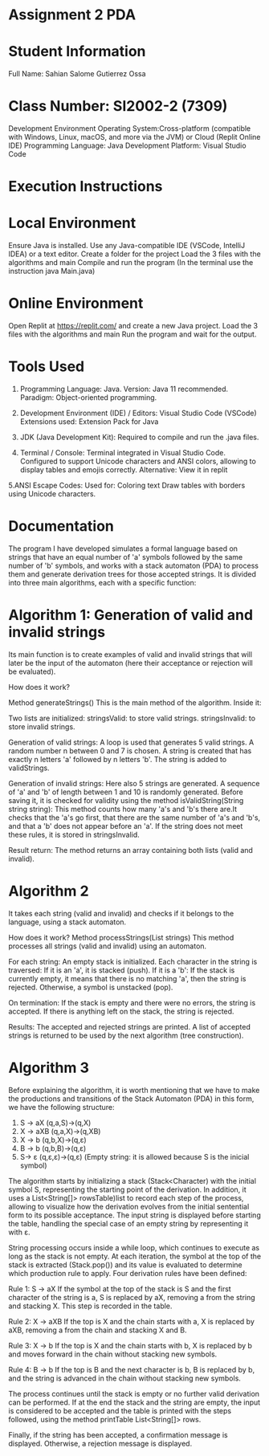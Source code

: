 # Assignment 2 PDA

# Student Information
Full Name: Sahian Salome Gutierrez Ossa

# Class Number: SI2002-2 (7309)
Development Environment
Operating System:Cross-platform (compatible with Windows, Linux, macOS, and more via the JVM) or Cloud (Replit Online IDE)
Programming Language: Java
Development Platform: Visual Studio Code

# Execution Instructions

# Local Environment
Ensure Java is installed.
Use any Java-compatible IDE (VSCode, IntelliJ IDEA) or a text editor.
Create a folder for the project
Load the 3 files with the algorithms and main
Compile and run the program (In the terminal use the instruction java Main.java) 

# Online Environment
Open Replit at https://replit.com/ and create a new Java project.
Load the 3 files with the algorithms and main
Run the program and wait for the output.

# Tools Used
1. Programming Language:
Java. Version: Java 11 recommended.
Paradigm: Object-oriented programming.

2. Development Environment (IDE) / Editors:
Visual Studio Code (VSCode)
Extensions used: Extension Pack for Java

3. JDK (Java Development Kit):
Required to compile and run the .java files.

4. Terminal / Console:
Terminal integrated in Visual Studio Code.
Configured to support Unicode characters and ANSI colors, allowing to display tables and emojis correctly.
Alternative: View it in replit

5.ANSI Escape Codes:
Used for: Coloring text 
Draw tables with borders using Unicode characters.


# Documentation

The program I have developed simulates a formal language based on strings that have an equal number of 'a' symbols followed by the same number of 'b' symbols, and works with a stack automaton (PDA) to process them and generate derivation trees for those accepted strings. It is divided into three main algorithms, each with a specific function:

# Algorithm 1: Generation of valid and invalid strings
Its main function is to create examples of valid and invalid strings that will later be the input of the automaton (here their acceptance or rejection will be evaluated).

How does it work?

Method generateStrings()
This is the main method of the algorithm. Inside it:

Two lists are initialized:
stringsValid: to store valid strings.
stringsInvalid: to store invalid strings.

Generation of valid strings:
A loop is used that generates 5 valid strings.
A random number n between 0 and 7 is chosen.
A string is created that has exactly n letters 'a' followed by n letters 'b'.
The string is added to validStrings.

Generation of invalid strings:
Here also 5 strings are generated.
A sequence of 'a' and 'b' of length between 1 and 10 is randomly generated.
Before saving it, it is checked for validity using the method isValidString(String string string):
This method counts how many 'a's and 'b's there are.It checks that the 'a's go first, that there are the same number of 'a's and 'b's, and that a 'b' does not appear before an 'a'.
If the string does not meet these rules, it is stored in stringsInvalid.

Result return:
The method returns an array containing both lists (valid and invalid).

# Algorithm 2
It takes each string (valid and invalid) and checks if it belongs to the language, using a stack automaton.

How does it work?
Method processStrings(List<String> strings)
This method processes all strings (valid and invalid) using an automaton.

For each string:
An empty stack is initialized.
Each character in the string is traversed:
If it is an 'a', it is stacked (push).
If it is a 'b':
If the stack is currently empty, it means that there is no matching 'a', then the string is rejected.
Otherwise, a symbol is unstacked (pop).

On termination:
If the stack is empty and there were no errors, the string is accepted.
If there is anything left on the stack, the string is rejected.

Results:
The accepted and rejected strings are printed.
A list of accepted strings is returned to be used by the next algorithm (tree construction).

# Algorithm 3
Before explaining the algorithm, it is worth mentioning that we have to make the productions and transitions of the Stack Automaton (PDA) in this form, we have the following structure:
1. S → aX   (q,a,S)→(q,X)
2. X → aXB  (q,a,X)→(q,XB)   
3. X → b    (q,b,X)→(q,ε)
4. B → b    (q,b,B)→(q,ε)
5. S-> ε    (q,ε,ε)→(q,ε)    (Empty string: it is allowed because S is the inicial symbol)

The algorithm starts by initializing a stack (Stack<Character) with the initial symbol S, representing the starting point of the derivation. In addition, it uses a List<String[]> rowsTable)list to record each step of the process, allowing to visualize how the derivation evolves from the initial sentential form to its possible acceptance. The input string is displayed before starting the table, handling the special case of an empty string by representing it with ε.

String processing occurs inside a while loop, which continues to execute as long as the stack is not empty. At each iteration, the symbol at the top of the stack is extracted (Stack.pop()) and its value is evaluated to determine which production rule to apply. Four derivation rules have been defined:

Rule 1: S → aX
If the symbol at the top of the stack is S and the first character of the string is a, S is replaced by aX, removing a from the string and stacking X. This step is recorded in the table.

Rule 2: X → aXB
If the top is X and the chain starts with a, X is replaced by aXB, removing a from the chain and stacking X and B.

Rule 3: X → b
If the top is X and the chain starts with b, X is replaced by b and moves forward in the chain without stacking new symbols.

Rule 4: B → b
If the top is B and the next character is b, B is replaced by b, and the string is advanced in the chain without stacking new symbols.

The process continues until the stack is empty or no further valid derivation can be performed. If at the end the stack and the string are empty, the input is considered to be accepted and the table is printed with the steps followed, using the method printTable List<String[]> rows.

Finally, if the string has been accepted, a confirmation message is displayed. Otherwise, a rejection message is displayed.
